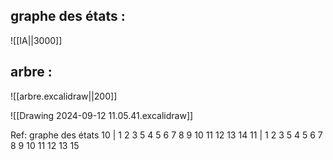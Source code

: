 ## graphe des états :
![[IA||3000]]

## arbre :
![[arbre.excalidraw||200]]


![[Drawing 2024-09-12 11.05.41.excalidraw]]

Ref: graphe des états
10 | 1 2 3 5 4 5 6 7 8 9 10 11 12 13 14
11 | 1 2 3 5 4 5 6 7 8 9 10 11 12 13 15